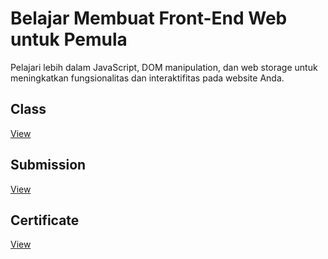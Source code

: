 # Belajar Membuat Front-End Web untuk Pemula
Pelajari lebih dalam JavaScript, DOM manipulation, dan web storage untuk meningkatkan fungsionalitas dan interaktifitas pada website Anda.

## Class
[View](https://www.dicoding.com/academies/315)

## Submission
[View](https://github.com/achmadhadikurnia/bookshelf-app-dicoding-submission)

## Certificate
[View](https://www.dicoding.com/certificates/MEPJK5EN4X3V)
